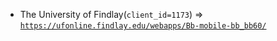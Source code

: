  - The University of Findlay(`client_id=1173`) => [`https://ufonline.findlay.edu/webapps/Bb-mobile-bb_bb60/`](https://ufonline.findlay.edu/webapps/Bb-mobile-bb_bb60/)
